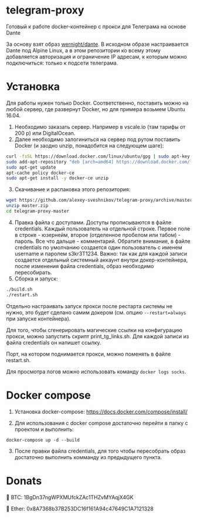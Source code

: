 # telegram-proxy
Готовый к работе docker-контейнер с прокси для Телеграма на основе Dante

За основу взят образ [wernight/dante](https://hub.docker.com/r/wernight/dante/). В исходном образе настраивается Dante под Alpine Linux, а в этом репозитории ко всему этому добавляется авторизация и ограничение IP адресам, к которым можно подключиться: только к подсети телеграма.

# Установка
Для работы нужен только Docker. Соответственно, поставить можно на любой сервер, где развернут Docker, но для примера возьмем Ubuntu 16.04.

1. Необходимо заказать сервер. Например в vscale.io (там тарифы от 200 р) или DigitalOcean.
2. Далее необходимо залогиниться на сервер под рутом поставить Docker (и заодно unzip, понадобится на следующем шаге):
```sh
curl -fsSL https://download.docker.com/linux/ubuntu/gpg | sudo apt-key add -
sudo add-apt-repository "deb [arch=amd64] https://download.docker.com/linux/ubuntu $(lsb_release -cs) stable"
sudo apt-get update
apt-cache policy docker-ce
sudo apt-get install -y docker-ce unzip
```
3. Скачивание и распаковка этого репозитория:
```sh
wget https://github.com/alexey-sveshnikov/telegram-proxy/archive/master.zip
unzip master.zip
cd telegram-proxy-master
```

4. Правка файла с доступами. Доступы прописываются в файле credentials. Каждый пользователь на отдельной строке. Первое поле в строке - юзернейм, второе (отделенное пробелом или табом) - пароль. Все что дальше - комментарий. Обратите внимание, в файле credentials по умолчанию создается один пользователь с именем username и паролем s3kr3T1234.
Важно: так как для каждой записи создается отдельный системный аккаунт внутри докер-контейнера, после изменения файла credentials, образ необходимо пересобирать.
5. Сборка и запуск:
```sh
./build.sh
./restart.sh
```

Отдельно настраивать запуск прокси после рестарта системы не нужно, это будет сделано самим докером (см. опцию `--restart=always` при запуске контейнера).

Для того, чтобы сгенерировать магические ссылки на конфигурацию прокси, можно запустить скрипт print_tg_links.sh. Для каждой записи из файла credentials он напишет ссылку.

Порт, на котором поднимается прокси, можно поменять в файле restart.sh.

Для просмотра логов можно использовать команду `docker logs socks`.

# Docker compose

1. Установка docker-compose: https://docs.docker.com/compose/install/

2. Для использования с docker compose достаточно перейти в папку с проектом и выполнить:
```
docker-compose up -d --build
```

3. После правки файла credentials, для того чтобы пересобрать образ достаточно выполнить комманду из предыдущего пункта.


# Donats

🍩 BTC: 1BgDn37ngWPXMUfckZAc1THZvMYAqjX4GK

🍩 Ether: 0x8A7368b37B253DC16f161A94c47649C1A7121328
